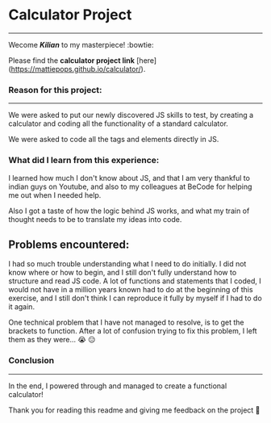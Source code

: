 # Calculator Project
________

Wecome ***Kilian*** to my masterpiece! :bowtie:

Please find the **calculator project link** [here] (https://mattiepops.github.io/calculator/).

### Reason for this project:
________

We were asked to put our newly discovered JS skills to test, by creating a calculator and coding all the functionality of a standard calculator. 

We were asked to code all the tags and elements directly in JS.


### What did I learn from this experience:

I learned how much I don't know about JS, and that I am very thankful to indian guys on Youtube, and also to my colleagues at BeCode for helping me out when I needed help. 

Also I got a taste of how the logic behind JS works, and what my train of thought needs to be to translate my ideas into code. 

## Problems encountered:

I had so much trouble understanding what I need to do initially. I did not know where or how to begin, and I still don't fully understand how to structure and read JS code. A lot of functions and statements that I coded, I would not have in a million years known had to do at the beginning of this exercise, and I still don't think I can reproduce it fully by myself if I had to do it again.

One technical problem that I have not managed to resolve, is to get the brackets to function. After a lot of confusion trying to fix this problem, I left them as they were... :sob: :expressionless:

### Conclusion
_____

In the end, I powered through and managed to create a functional calculator!

Thank you for reading this readme and giving me feedback on the project :punch: 


